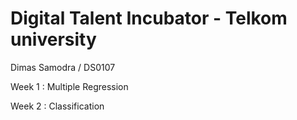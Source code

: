 # Digital Talent Incubator - Telkom university
Dimas Samodra / DS0107

Week 1 : Multiple Regression

Week 2 : Classification
